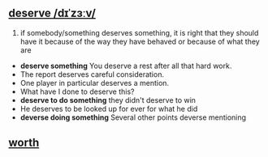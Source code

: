 ## [deserve /dɪˈzɜːv/](http://www.oxfordlearnersdictionaries.com/definition/english/deserve)
1. if somebody/something deserves something, it is right that they should have it because of 
the way they have behaved or because of what they are  
* **deserve something** You deserve a rest after all that hard work. 
* The report deserves careful consideration.
* One player in particular deserves a mention.
* What have I done to deserve this?
* **deserve to do something** they didn't deserve to win
* He deserves to be looked up for ever for what he did
* **deverse doing something** Several other points deverse mentioning

## [worth](http://www.oxfordlearnersdictionaries.com/definition/english/worth_1?q=worth)
